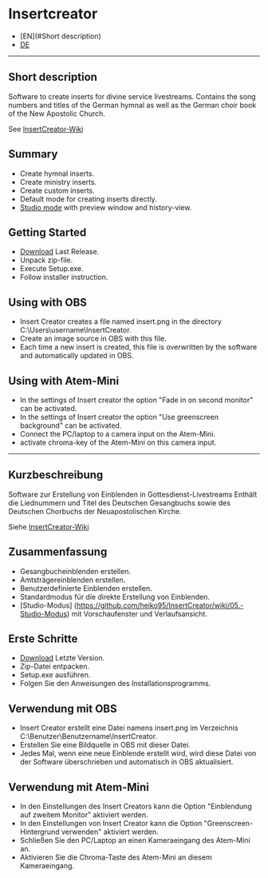 # Insertcreator

- [EN](#Short description)
- [DE](#Kurzbeschreibung)

---

## Short description

Software to create inserts for divine service livestreams.
Contains the song numbers and titles of the German hymnal as well as the German choir book of the New Apostolic Church.

See [InsertCreator-Wiki](https://github.com/heiko95/InsertCreator/wiki)

## Summary

- Create hymnal inserts.
- Create ministry inserts.
- Create custom inserts.
- Default mode for creating inserts directly.
- [Studio mode](https://github.com/heiko95/InsertCreator/wiki/05.-Studio-Modus) with preview window and history-view.

## Getting Started

- [Download](https://github.com/heiko95/InsertCreator/releases/latest) Last Release.
- Unpack zip-file.
- Execute Setup.exe.
- Follow installer instruction.

## Using with OBS

- Insert Creator creates a file named insert.png in the directory C:\Users\username\InsertCreator.
- Create an image source in OBS with this file.
- Each time a new insert is created, this file is overwritten by the software and automatically updated in OBS.

## Using with Atem-Mini

- In the settings of Insert creator the option "Fade in on second monitor" can be activated.
- In the settings of Insert creator the option "Use greenscreen background" can be activated.
- Connect the PC/laptop to a camera input on the Atem-Mini.
- activate chroma-key of the Atem-Mini on this camera input.

---

## Kurzbeschreibung

Software zur Erstellung von Einblenden in Gottesdienst-Livestreams
Enthält die Liednummern und Titel des Deutschen Gesangbuchs sowie des Deutschen Chorbuchs der Neuapostolischen Kirche.

Siehe [InsertCreator-Wiki](https://github.com/heiko95/InsertCreator/wiki)

## Zusammenfassung

- Gesangbucheinblenden erstellen.
- Amtsträgereinblenden erstellen.
- Benutzerdefinierte Einblenden erstellen.
- Standardmodus für die direkte Erstellung von Einblenden.
- [Studio-Modus] (https://github.com/heiko95/InsertCreator/wiki/05.-Studio-Modus) mit Vorschaufenster und Verlaufsansicht.

## Erste Schritte

- [Download](https://github.com/heiko95/InsertCreator/releases/latest) Letzte Version.
- Zip-Datei entpacken.
- Setup.exe ausführen.
- Folgen Sie den Anweisungen des Installationsprogramms.

## Verwendung mit OBS

- Insert Creator erstellt eine Datei namens insert.png im Verzeichnis C:\Benutzer\Benutzername\InsertCreator.
- Erstellen Sie eine Bildquelle in OBS mit dieser Datei.
- Jedes Mal, wenn eine neue Einblende erstellt wird, wird diese Datei von der Software überschrieben und automatisch in OBS aktualisiert.

## Verwendung mit Atem-Mini

- In den Einstellungen des Insert Creators kann die Option "Einblendung auf zweitem Monitor" aktiviert werden.
- In den Einstellungen von Insert Creator kann die Option "Greenscreen-Hintergrund verwenden" aktiviert werden.
- Schließen Sie den PC/Laptop an einen Kameraeingang des Atem-Mini an.
- Aktivieren Sie die Chroma-Taste des Atem-Mini an diesem Kameraeingang.
